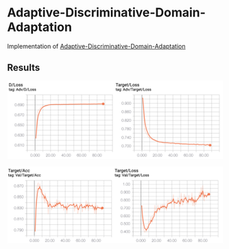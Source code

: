 # Adaptive-Discriminative-Domain-Adaptation

Implementation of [Adaptive-Discriminative-Domain-Adaptation](https://arxiv.org/abs/1702.05464)

## Results

![adversarial.png](/results/adversarial.png)

![target_domain.png](/results/target_domain.png)
